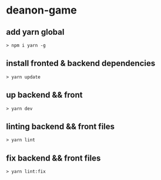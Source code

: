 # deanon-game

## add yarn global
```
> npm i yarn -g
```
## install fronted & backend dependencies
```
> yarn update
```
## up backend && front
```
> yarn dev
```
## linting backend && front files
```
> yarn lint
```
## fix backend && front files
```
> yarn lint:fix
```
